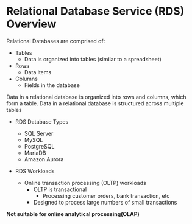 # Relational Database Service (RDS) Overview

Relational Databases are comprised of:

- Tables
  - Data is organized into tables (similar to a spreadsheet)
- Rows
  - Data items
- Columns
  - Fields in the database

Data in a relational database is organized into rows and columns, which form a table.
Data in a relational database is structured across multiple tables

- RDS Database Types
  - SQL Server
  - MySQL
  - PostgreSQL
  - MariaDB
  - Amazon Aurora

- RDS Workloads
  - Online transaction processing (OLTP) workloads
    - OLTP is transactional
      - Processing customer orders, bank transaction, etc
    - Designed to process large numbers of small transactions

**Not suitable for online analytical processing(OLAP)**
